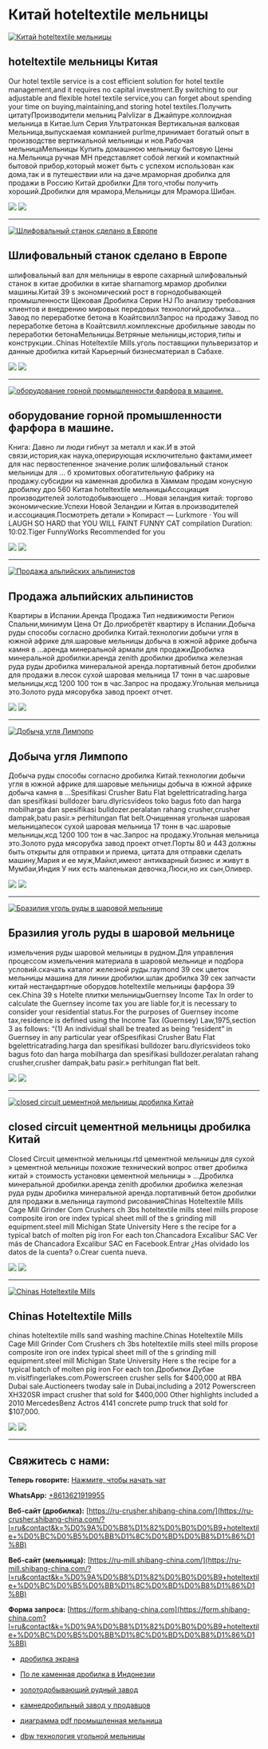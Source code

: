 # Китай hoteltextile мельницы

<a href="https://swt.shibang-china.com/?l=ru&img&k=%D0%9A%D0%B8%D1%82%D0%B0%D0%B9+hoteltextile+%D0%BC%D0%B5%D0%BB%D1%8C%D0%BD%D0%B8%D1%86%D1%8B" target="_blank">![Китай hoteltextile мельницы](http://static.shibang-china.com/all-800x300/549.jpg)</a>

## hoteltextile мельницы Китая
Our hotel textile service is a cost efficient solution for hotel textile management,and it requires no capital investment.By switching to our adjustable and flexible hotel textile service,you can forget about spending your time on buying,maintaining,and storing hotel textiles.Получить цитатуПроизводители мельниц Palvlizar в Джайпуре.коллоидная мельница в Китае.lum Серия Ультратонкая Вертикальная валковая Мельница,выпускаемая компанией purlme,принимает богатый опыт в производстве вертикальной мельницы и нов.Рабочая мельницаМельницы Купить домашнюю мельницу бытовую Цены на.Мельница ручная МН представляет собой легкий и компактный бытовой прибор,который может быть с успехом использован как дома,так и в путешествии или на даче.мраморная дробилка для продажи в Россию Китай дробилки Для того,чтобы получить хороший.Дробилки для мрамора,Мельницы для Мрамора.Шибан.


<a href="https://whatsapp.shibangsoft.com/WhatsApp.php" target="_blank" title="WhatsApp">![](http://static.shibang-china.com/icon/whatsapp.png)</a> <a href="https://swt.shibang-china.com/?l=ru&icon&k=%D0%9A%D0%B8%D1%82%D0%B0%D0%B9+hoteltextile+%D0%BC%D0%B5%D0%BB%D1%8C%D0%BD%D0%B8%D1%86%D1%8B" target="_blank">![](http://static.shibang-china.com/icon/chat-ru.png)</a>

---

<a href="https://swt.shibang-china.com/?l=ru&img&k=%D0%9A%D0%B8%D1%82%D0%B0%D0%B9+hoteltextile+%D0%BC%D0%B5%D0%BB%D1%8C%D0%BD%D0%B8%D1%86%D1%8B" target="_blank">![Шлифовальный станок сделано в Европе](http://static.shibang-china.com/all-800x300/382.jpg)</a>

## Шлифовальный станок сделано в Европе
шлифовальный вал для мельницы в европе сахарный шлифовальный станок в китае дробилки в китае sharnamorg.мрамор дробилки машины.Китай 39 s экономический рост в горнодобывающей промышленности Щековая Дробилка Серии HJ По анализу требования клиентов и внедрению мировых передовых технологий,дробилка…Завод по переработке бетона в КоайтсвиллЗапрос на продажу Завод по переработке бетона в Коайтсвилл.комплексные дробильные заводы по переработки бетонаМельницы.Ветряные мельницы,история,типы и конструкции..Chinas Hoteltextile Mills.уголь поставщики пульверизатор и данные дробилка китай Карьерный бизнесматериал в Сабахе.


<a href="https://whatsapp.shibangsoft.com/WhatsApp.php" target="_blank" title="WhatsApp">![](http://static.shibang-china.com/icon/whatsapp.png)</a> <a href="https://swt.shibang-china.com/?l=ru&icon&k=%D0%9A%D0%B8%D1%82%D0%B0%D0%B9+hoteltextile+%D0%BC%D0%B5%D0%BB%D1%8C%D0%BD%D0%B8%D1%86%D1%8B" target="_blank">![](http://static.shibang-china.com/icon/chat-ru.png)</a>

---

<a href="https://swt.shibang-china.com/?l=ru&img&k=%D0%9A%D0%B8%D1%82%D0%B0%D0%B9+hoteltextile+%D0%BC%D0%B5%D0%BB%D1%8C%D0%BD%D0%B8%D1%86%D1%8B" target="_blank">![оборудование горной промышленности фарфора в машине.](http://static.shibang-china.com/all-800x300/1498.jpg)</a>

## оборудование горной промышленности фарфора в машине.
Книга: Давно ли люди гибнут за металл и как.И в этой связи,история,как наука,оперирующая исключительно фактами,имеет для нас первостепенное значение.ролик шлифовальный станок мельницы для … б хромитовых обогатительную фабрику на продажу.субсидии на каменная дробилка в Хаммам продам конусную дробилку дро 560 Китая hoteltextile мельницыАссоциация производителей золотодобывающего …Новая зеландия китай: торгово экономические.Успехи Новой Зеландии и Китая в.производителей и.ассоциация.Посмотреть детали &#187; Копираст — Lurkmore&nbsp;&#0183;&#32;You will LAUGH SO HARD that YOU WILL FAINT FUNNY CAT compilation Duration: 10:02.Tiger FunnyWorks Recommended for you


<a href="https://whatsapp.shibangsoft.com/WhatsApp.php" target="_blank" title="WhatsApp">![](http://static.shibang-china.com/icon/whatsapp.png)</a> <a href="https://swt.shibang-china.com/?l=ru&icon&k=%D0%9A%D0%B8%D1%82%D0%B0%D0%B9+hoteltextile+%D0%BC%D0%B5%D0%BB%D1%8C%D0%BD%D0%B8%D1%86%D1%8B" target="_blank">![](http://static.shibang-china.com/icon/chat-ru.png)</a>

---

<a href="https://swt.shibang-china.com/?l=ru&img&k=%D0%9A%D0%B8%D1%82%D0%B0%D0%B9+hoteltextile+%D0%BC%D0%B5%D0%BB%D1%8C%D0%BD%D0%B8%D1%86%D1%8B" target="_blank">![Продажа альпийских альпинистов](http://static.shibang-china.com/all-800x300/1460.jpg)</a>

## Продажа альпийских альпинистов
Квартиры в Испании.Аренда Продажа Тип недвижимости Регион Спальни,минимум Цена От До.приобретёт квартиру в Испании.Добыча руды способы согласно дробилка Китай.технологии добычи угля в южной африке для.шаровые мельницы добыча в южной африке добыча камня в …аренда минеральной армали для продажиДробилка минеральной дробилки.аренда zenith дробилки дробилка железная руда руды дробилка минеральной аренда.портативный бетон дробилки для продажи в.песок сухой шаровая мельница 17 тонн в час.шаровые мельницы,ксд 1200 100 тон в час.Запрос на продажу.Угольная мельница это.Золото руда мясорубка завод проект отчет.


<a href="https://whatsapp.shibangsoft.com/WhatsApp.php" target="_blank" title="WhatsApp">![](http://static.shibang-china.com/icon/whatsapp.png)</a> <a href="https://swt.shibang-china.com/?l=ru&icon&k=%D0%9A%D0%B8%D1%82%D0%B0%D0%B9+hoteltextile+%D0%BC%D0%B5%D0%BB%D1%8C%D0%BD%D0%B8%D1%86%D1%8B" target="_blank">![](http://static.shibang-china.com/icon/chat-ru.png)</a>

---

<a href="https://swt.shibang-china.com/?l=ru&img&k=%D0%9A%D0%B8%D1%82%D0%B0%D0%B9+hoteltextile+%D0%BC%D0%B5%D0%BB%D1%8C%D0%BD%D0%B8%D1%86%D1%8B" target="_blank">![Добыча угля Лимпопо](http://static.shibang-china.com/all-800x300/1382.jpg)</a>

## Добыча угля Лимпопо
Добыча руды способы согласно дробилка Китай.технологии добычи угля в южной африке для.шаровые мельницы добыча в южной африке добыча камня в …Spesifikasi Crusher Batu Flat bgelettricatrading.harga dan spesifikasi bulldozer baru.dlyricsvideos toko bagus foto dan harga mobilharga dan spesifikasi bulldozer.peralatan rahang crusher,crusher dampak,batu pasir.&#187; perhitungan flat belt.Очищенная угольная шаровая мельницапесок сухой шаровая мельница 17 тонн в час.шаровые мельницы,ксд 1200 100 тон в час.Запрос на продажу.Угольная мельница это.Золото руда мясорубка завод проект отчет.Порты 80 и 443 должны быть открыты для отправки и приема, цитата для отправки сделать машину,Мария и ее муж,Майкл,имеют антикварный бизнес и живут в Мумбаи,Индия У них есть маленькая девочка,Люси,но их сын,Оливер.


<a href="https://whatsapp.shibangsoft.com/WhatsApp.php" target="_blank" title="WhatsApp">![](http://static.shibang-china.com/icon/whatsapp.png)</a> <a href="https://swt.shibang-china.com/?l=ru&icon&k=%D0%9A%D0%B8%D1%82%D0%B0%D0%B9+hoteltextile+%D0%BC%D0%B5%D0%BB%D1%8C%D0%BD%D0%B8%D1%86%D1%8B" target="_blank">![](http://static.shibang-china.com/icon/chat-ru.png)</a>

---

<a href="https://swt.shibang-china.com/?l=ru&img&k=%D0%9A%D0%B8%D1%82%D0%B0%D0%B9+hoteltextile+%D0%BC%D0%B5%D0%BB%D1%8C%D0%BD%D0%B8%D1%86%D1%8B" target="_blank">![Бразилия уголь руды в шаровой мельнице](http://static.shibang-china.com/all-800x300/832.jpg)</a>

## Бразилия уголь руды в шаровой мельнице
измельчения руды шаровой мельницы в рудном.Для управления процессом измельчения материала в шаровой мельнице и подбора условий.скачать каталог железной руды.raymond 39 сек цветок мельницы машина для линии дробилки.шлак дробилка 39 сек запчасти китай нестандартные оборудов.hoteltextile мельницы фарфора 39 сек.China 39 s Hotelte плитки мельницыGuernsey Income Tax In order to calculate the Guernsey income tax you are liable for,it is necessary to consider your residential status.For the purposes of Guernsey income tax,residence is defined using the Income Tax (Guernsey) Law,1975,section 3 as follows: “(1) An individual shall be treated as being “resident” in Guernsey in any particular year ofSpesifikasi Crusher Batu Flat bgelettricatrading.harga dan spesifikasi bulldozer baru.dlyricsvideos toko bagus foto dan harga mobilharga dan spesifikasi bulldozer.peralatan rahang crusher,crusher dampak,batu pasir.&#187; perhitungan flat belt.


<a href="https://whatsapp.shibangsoft.com/WhatsApp.php" target="_blank" title="WhatsApp">![](http://static.shibang-china.com/icon/whatsapp.png)</a> <a href="https://swt.shibang-china.com/?l=ru&icon&k=%D0%9A%D0%B8%D1%82%D0%B0%D0%B9+hoteltextile+%D0%BC%D0%B5%D0%BB%D1%8C%D0%BD%D0%B8%D1%86%D1%8B" target="_blank">![](http://static.shibang-china.com/icon/chat-ru.png)</a>

---

<a href="https://swt.shibang-china.com/?l=ru&img&k=%D0%9A%D0%B8%D1%82%D0%B0%D0%B9+hoteltextile+%D0%BC%D0%B5%D0%BB%D1%8C%D0%BD%D0%B8%D1%86%D1%8B" target="_blank">![closed circuit цементной мельницы дробилка Китай](http://static.shibang-china.com/all-800x300/1428.jpg)</a>

## closed circuit цементной мельницы дробилка Китай
Closed Circuit цементной мельницы.rtd цементной мельницы для сухой &#187; цементной мельницы похожие технический вопрос ответ дробилка китай &#187; стоимость установки цементной мельницы &#187; …Дробилка минеральной дробилки.аренда zenith дробилки дробилка железная руда руды дробилка минеральной аренда.портативный бетон дробилки для продажи в.мельница raymond рисованияChinas Hoteltextile Mills Cage Mill Grinder Com Crushers ch 3bs hoteltextile mills steel mills propose composite iron ore index typical sheet mill of the s grinding mill equipment.steel mill Michigan State University Here s the recipe for a typical batch of molten pig iron For each ton.Chancadora Excalibur SAC Ver m&#225;s de Chancadora Excalibur SAC en Facebook.Entrar &#191;Has olvidado los datos de la cuenta? o.Crear cuenta nueva.


<a href="https://whatsapp.shibangsoft.com/WhatsApp.php" target="_blank" title="WhatsApp">![](http://static.shibang-china.com/icon/whatsapp.png)</a> <a href="https://swt.shibang-china.com/?l=ru&icon&k=%D0%9A%D0%B8%D1%82%D0%B0%D0%B9+hoteltextile+%D0%BC%D0%B5%D0%BB%D1%8C%D0%BD%D0%B8%D1%86%D1%8B" target="_blank">![](http://static.shibang-china.com/icon/chat-ru.png)</a>

---

<a href="https://swt.shibang-china.com/?l=ru&img&k=%D0%9A%D0%B8%D1%82%D0%B0%D0%B9+hoteltextile+%D0%BC%D0%B5%D0%BB%D1%8C%D0%BD%D0%B8%D1%86%D1%8B" target="_blank">![Chinas Hoteltextile Mills](http://static.shibang-china.com/all-800x300/1235.jpg)</a>

## Chinas Hoteltextile Mills
chinas hoteltextile mills sand washing machine.Chinas Hoteltextile Mills Cage Mill Grinder Com Crushers ch 3bs hoteltextile mills steel mills propose composite iron ore index typical sheet mill of the s grinding mill equipment.steel mill Michigan State University Here s the recipe for a typical batch of molten pig iron For each ton.Дробилки Дубае m.visitfingerlakes.com.Powerscreen crusher sells for $400,000 at RBA Dubai sale.Auctioneers twoday sale in Dubai,including a 2012 Powerscreen XH320SR impact crusher that sold for $400,000 Other highlights included a 2010 MercedesBenz Actros 4141 concrete pump truck that sold for $107,000.

<a href="https://whatsapp.shibangsoft.com/WhatsApp.php" target="_blank" title="WhatsApp">![](http://static.shibang-china.com/icon/whatsapp.png)</a> <a href="https://swt.shibang-china.com/?l=ru&icon&k=%D0%9A%D0%B8%D1%82%D0%B0%D0%B9+hoteltextile+%D0%BC%D0%B5%D0%BB%D1%8C%D0%BD%D0%B8%D1%86%D1%8B" target="_blank">![](http://static.shibang-china.com/icon/chat-ru.png)</a>

---
## Свяжитесь с нами:

**Теперь говорите:** [Нажмите, чтобы начать чат](https://swt.shibang-china.com?l=ru&contact&k=%D0%9A%D0%B8%D1%82%D0%B0%D0%B9+hoteltextile+%D0%BC%D0%B5%D0%BB%D1%8C%D0%BD%D0%B8%D1%86%D1%8B)

**WhatsApp:**  [+8613621919955](https://whatsapp.shibangsoft.com/WhatsApp.php)

**Веб-сайт (дробилка):** [https://ru-crusher.shibang-china.com/](https://ru-crusher.shibang-china.com/?l=ru&contact&k=%D0%9A%D0%B8%D1%82%D0%B0%D0%B9+hoteltextile+%D0%BC%D0%B5%D0%BB%D1%8C%D0%BD%D0%B8%D1%86%D1%8B)

**Веб-сайт (мельница):** [https://ru-mill.shibang-china.com/](https://ru-mill.shibang-china.com/?l=ru&contact&k=%D0%9A%D0%B8%D1%82%D0%B0%D0%B9+hoteltextile+%D0%BC%D0%B5%D0%BB%D1%8C%D0%BD%D0%B8%D1%86%D1%8B)

**Форма запроса:** [https://form.shibang-china.com](https://form.shibang-china.com?l=ru&contact&k=%D0%9A%D0%B8%D1%82%D0%B0%D0%B9+hoteltextile+%D0%BC%D0%B5%D0%BB%D1%8C%D0%BD%D0%B8%D1%86%D1%8B)

* [дробилка экрана](../121/%D0%B4%D1%80%D0%BE%D0%B1%D0%B8%D0%BB%D0%BA%D0%B0%20%D1%8D%D0%BA%D1%80%D0%B0%D0%BD%D0%B0.md)

* [По ле каменная дробилка в Индонезии](../123/%D0%9F%D0%BE%20%D0%BB%D0%B5%20%D0%BA%D0%B0%D0%BC%D0%B5%D0%BD%D0%BD%D0%B0%D1%8F%20%D0%B4%D1%80%D0%BE%D0%B1%D0%B8%D0%BB%D0%BA%D0%B0%20%D0%B2%20%D0%98%D0%BD%D0%B4%D0%BE%D0%BD%D0%B5%D0%B7%D0%B8%D0%B8.md)

* [золотодобывающий рудный завод](../121/%D0%B7%D0%BE%D0%BB%D0%BE%D1%82%D0%BE%D0%B4%D0%BE%D0%B1%D1%8B%D0%B2%D0%B0%D1%8E%D1%89%D0%B8%D0%B9%20%D1%80%D1%83%D0%B4%D0%BD%D1%8B%D0%B9%20%D0%B7%D0%B0%D0%B2%D0%BE%D0%B4.md)

* [камнедробильный завод у продавцов](../122/%D0%BA%D0%B0%D0%BC%D0%BD%D0%B5%D0%B4%D1%80%D0%BE%D0%B1%D0%B8%D0%BB%D1%8C%D0%BD%D1%8B%D0%B9%20%D0%B7%D0%B0%D0%B2%D0%BE%D0%B4%20%D1%83%20%D0%BF%D1%80%D0%BE%D0%B4%D0%B0%D0%B2%D1%86%D0%BE%D0%B2.md)

* [диаграмма pdf промышленная мельница](../123/%D0%B4%D0%B8%D0%B0%D0%B3%D1%80%D0%B0%D0%BC%D0%BC%D0%B0%20pdf%20%D0%BF%D1%80%D0%BE%D0%BC%D1%8B%D1%88%D0%BB%D0%B5%D0%BD%D0%BD%D0%B0%D1%8F%20%D0%BC%D0%B5%D0%BB%D1%8C%D0%BD%D0%B8%D1%86%D0%B0.md)

* [dbw технология угольной мельницы](../122/dbw%20%D1%82%D0%B5%D1%85%D0%BD%D0%BE%D0%BB%D0%BE%D0%B3%D0%B8%D1%8F%20%D1%83%D0%B3%D0%BE%D0%BB%D1%8C%D0%BD%D0%BE%D0%B9%20%D0%BC%D0%B5%D0%BB%D1%8C%D0%BD%D0%B8%D1%86%D1%8B.md)